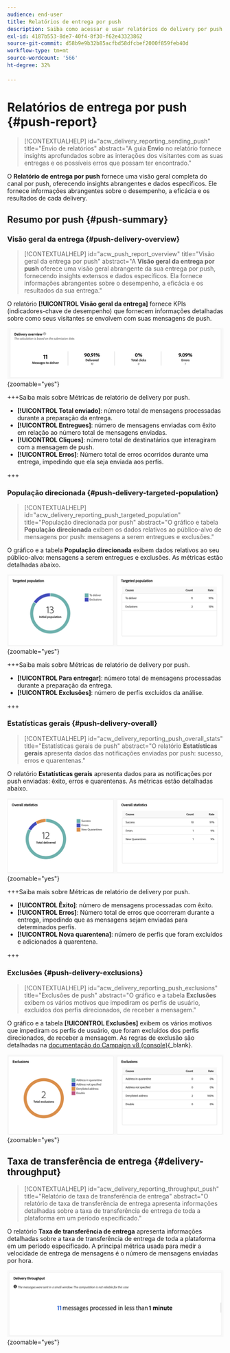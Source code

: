 ```yaml
---
audience: end-user
title: Relatórios de entrega por push
description: Saiba como acessar e usar relatórios do delivery por push
exl-id: 4187b553-8de7-40f4-8f30-f62e43323862
source-git-commit: d58b9e9b32b85acfbd58dfcbef2000f859feb40d
workflow-type: tm+mt
source-wordcount: '566'
ht-degree: 32%

---
```


# Relatórios de entrega por push {#push-report}

>[!CONTEXTUALHELP]
>id="acw_delivery_reporting_sending_push"
>title="Envio de relatórios"
>abstract="A guia **Envio** no relatório fornece insights aprofundados sobre as interações dos visitantes com as suas entregas e os possíveis erros que possam ter encontrado."

O **Relatório de entrega por push** fornece uma visão geral completa do canal por push, oferecendo insights abrangentes e dados específicos. Ele fornece informações abrangentes sobre o desempenho, a eficácia e os resultados de cada delivery.

## Resumo por push {#push-summary}

### Visão geral da entrega {#push-delivery-overview}

>[!CONTEXTUALHELP]
>id="acw_push_report_overview"
>title="Visão geral da entrega por push"
>abstract="A **Visão geral da entrega por push** oferece uma visão geral abrangente da sua entrega por push, fornecendo insights extensos e dados específicos. Ela fornece informações abrangentes sobre o desempenho, a eficácia e os resultados da sua entrega."

O relatório **[!UICONTROL Visão geral da entrega]** fornece KPIs (indicadores-chave de desempenho) que fornecem informações detalhadas sobre como seus visitantes se envolvem com suas mensagens de push.

![Esta captura de tela mostra o relatório Visão geral da entrega, que fornece KPIs sobre a participação do visitante com mensagens por push.](assets/reporting_push_3.png){zoomable="yes"}

+++Saiba mais sobre Métricas de relatório de delivery por push.

* **[!UICONTROL Total enviado]**: número total de mensagens processadas durante a preparação da entrega.
* **[!UICONTROL Entregues]**: número de mensagens enviadas com êxito em relação ao número total de mensagens enviadas.
* **[!UICONTROL Cliques]**: número total de destinatários que interagiram com a mensagem de push.
* **[!UICONTROL Erros]**: Número total de erros ocorridos durante uma entrega, impedindo que ela seja enviada aos perfis.

+++

### População direcionada {#push-delivery-targeted-population}

>[!CONTEXTUALHELP]
>id="acw_delivery_reporting_push_targeted_population"
>title="População direcionada por push"
>abstract="O gráfico e tabela **População direcionada** exibem os dados relativos ao público-alvo de mensagens por push: mensagens a serem entregues e exclusões."

O gráfico e a tabela **População direcionada** exibem dados relativos ao seu público-alvo: mensagens a serem entregues e exclusões. As métricas estão detalhadas abaixo.

![Esta captura de tela mostra o gráfico e a tabela de população direcionada, que exibe dados sobre mensagens a serem entregues e exclusões.](assets/reporting_push_4.png){zoomable="yes"}

+++Saiba mais sobre Métricas de relatório de delivery por push.

* **[!UICONTROL Para entregar]**: número total de mensagens processadas durante a preparação da entrega.
* **[!UICONTROL Exclusões]**: número de perfis excluídos da análise.

+++

### Estatísticas gerais {#push-delivery-overall}

>[!CONTEXTUALHELP]
>id="acw_delivery_reporting_push_overall_stats"
>title="Estatísticas gerais de push"
>abstract="O relatório **Estatísticas gerais** apresenta dados das notificações enviadas por push: sucesso, erros e quarentenas."

O relatório **Estatísticas gerais** apresenta dados para as notificações por push enviadas: êxito, erros e quarentenas. As métricas estão detalhadas abaixo.

![Esta captura de tela mostra o relatório Estatísticas gerais, que apresenta dados sobre êxito, erros e quarentenas para notificações por push enviadas.](assets/reporting_push_5.png){zoomable="yes"}

+++Saiba mais sobre Métricas de relatório de delivery por push.

* **[!UICONTROL Êxito]**: número de mensagens processadas com êxito.
* **[!UICONTROL Erros]**: Número total de erros que ocorreram durante a entrega, impedindo que as mensagens sejam enviadas para determinados perfis.
* **[!UICONTROL Nova quarentena]**: número de perfis que foram excluídos e adicionados à quarentena.

+++

### Exclusões {#push-delivery-exclusions}

>[!CONTEXTUALHELP]
>id="acw_delivery_reporting_push_exclusions"
>title="Exclusões de push"
>abstract="O gráfico e a tabela **Exclusões** exibem os vários motivos que impediram os perfis de usuário, excluídos dos perfis direcionados, de receber a mensagem."

O gráfico e a tabela **[!UICONTROL Exclusões]** exibem os vários motivos que impediram os perfis de usuário, que foram excluídos dos perfis direcionados, de receber a mensagem. As regras de exclusão são detalhadas na [documentação do Campaign v8 (console)](https://experienceleague.adobe.com/docs/campaign/campaign-v8/send/failures/delivery-failures.html#push-error-types){_blank}.

![Esta captura de tela mostra o gráfico e a tabela de Exclusões, que mostram os motivos que impedem que perfis de usuários excluídos recebam mensagens.](assets/reporting_push_6.png){zoomable="yes"}

## Taxa de transferência de entrega {#delivery-throughput}

>[!CONTEXTUALHELP]
>id="acw_delivery_reporting_throughput_push"
>title="Relatório de taxa de transferência de entrega"
>abstract="O relatório de taxa de transferência de entrega apresenta informações detalhadas sobre a taxa de transferência de entrega de toda a plataforma em um período especificado."

O relatório **Taxa de transferência de entrega** apresenta informações detalhadas sobre a taxa de transferência de entrega de toda a plataforma em um período especificado. A principal métrica usada para medir a velocidade de entrega de mensagens é o número de mensagens enviadas por hora.

![Esta captura de tela mostra o relatório Taxa de transferência de entrega, que fornece detalhes sobre a velocidade de entrega de mensagens da plataforma em um período especificado.](assets/reporting_push_2.png){zoomable="yes"}